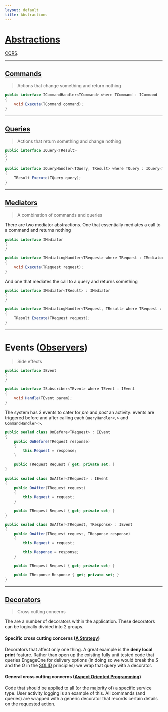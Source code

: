 ```yaml
---
layout: default
title: Abstractions
---
```


# [Abstractions](http://en.wikipedia.org/wiki/Abstraction_&#40;computer_science&#41;)

[CQRS](https://msdn.microsoft.com/en-us/library/jj554200.aspx).

----------

## [Commands](https://www.cuttingedge.it/blogs/steven/pivot/entry.php?id=91) 

> Actions that change something and return nothing

```csharp
public interface ICommandHandler<TCommand> where TCommand : ICommand
{
    void Execute(TCommand command);
}
```

----------

## [Queries](https://www.cuttingedge.it/blogs/steven/pivot/entry.php?id=92)

> Actions that return something and change nothing

```csharp
public interface IQuery<TResult>
{
}

public interface IQueryHandler<TQuery, TResult> where TQuery : IQuery<TResult>
{
    TResult Execute(TQuery query);
}
```

----------

## [Mediators](http://en.wikipedia.org/wiki/Mediator_pattern)

> A combination of commands and queries

There are two mediator abstractions. One that essentially mediates a call to a command and returns nothing

```csharp
public interface IMediator
{
}

public interface IMediatingHandler<TRequest> where TRequest : IMediator
{
    void Execute(TRequest request);
}
```

And one that mediates the call to a query and returns something

```csharp
public interface IMediator<TResult> : IMediator
{
}

public interface IMediatingHandler<TRequest, TResult> where TRequest : IMediator<TResult>
{
    TResult Execute(TRequest request);
}
```

----------

# Events ([Observers](http://www.dofactory.com/net/observer-design-pattern))

> Side effects

```csharp
public interface IEvent
{
}

public interface ISubscriber<TEvent> where TEvent : IEvent
{
    void Handle(TEvent param);
}
```

The system has 3 events to cater for _pre_ and _post_ an activity: events are triggered before and after calling each `QueryHandler<,>` and `CommandHandler<>`.

```csharp
public sealed class OnBefore<TRequest> : IEvent
{
    public OnBefore(TRequest response)
    {
        this.Request = response;
    }

    public TRequest Request { get; private set; }
}

public sealed class OnAfter<TRequest> : IEvent
{
    public OnAfter(TRequest request)
    {
        this.Request = request;
    }

    public TRequest Request { get; private set; }
}

public sealed class OnAfter<TRequest, TResponse> : IEvent
{
    public OnAfter(TRequest request, TResponse response)
    {
        this.Request = request;

        this.Response = response;
    }

    public TRequest Request { get; private set; }

    public TResponse Response { get; private set; }
}
```

----------

## [Decorators](http://programmers.stackexchange.com/a/139113)

> Cross cutting concerns

The are a number of decorators within the application. These decorators can be logically divided into 2 groups.

#### Specific cross cutting concerns ([A Strategy](http://en.wikipedia.org/wiki/Strategy_pattern))

Decorators that affect only one thing. A great example is the **deny local print** feature. Rather than open up the existing fully unit tested code that queries EngageOne for delivery options (in doing so we would break the _S_ and the _O_ in the [SOLID](http://en.wikipedia.org/wiki/SOLID_%28object-oriented_design%29) principles) we wrap that query with a decorator.

#### General cross cutting concerns ([Aspect Oriented Programming](http://en.wikipedia.org/wiki/Aspect-oriented_programming))

Code that should be applied to all (or the majority of) a specific service type. User activity logging is an example of this. All commands (and queries) are wrapped with a generic decorator that records certain details on the requested action.
